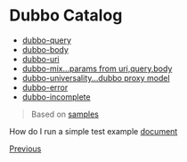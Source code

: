 # Dubbo Catalog

* [dubbo-query](dubbo-query.md)
* [dubbo-body](dubbo-body.md)
* [dubbo-uri](dubbo-uri.md)
* [dubbo-mix...params from uri,query,body](dubbo-mix.md)
* [dubbo-universality...dubbo proxy model](dubbo-universality.md)
* [dubbo-error](dubbo-error.md)
* [dubbo-incomplete](dubbo-incomplete.md)

> Based on [samples](https://github.com/dubbogo/dubbo-go-proxy/tree/develop/samples/dubbogo/simple)

How do I run a simple test example [document](dubbo-simple-run.md)

[Previous](../README.md)